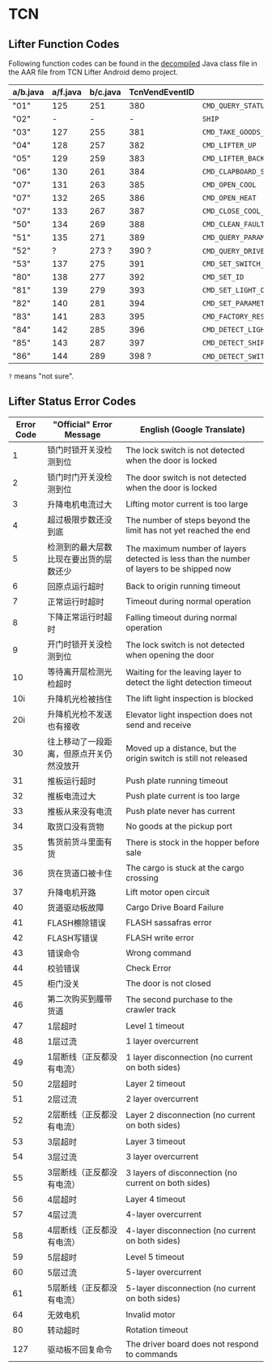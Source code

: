 # TCN

## Lifter Function Codes

Following function codes can be found in the
[decompiled](http://www.javadecompilers.com/) Java class file in the AAR file
from TCN Lifter Android demo project.

| a/b.java | a/f.java | b/c.java | TcnVendEventID |                                |
|----------|----------|----------|----------------|--------------------------------|
| "01"     | 125      | 251      | 380            | `CMD_QUERY_STATUS_LIFTER`      |
| "02"     | -        | -        | -              | `SHIP`                         |
| "03"     | 127      | 255      | 381            | `CMD_TAKE_GOODS_DOOR`          |
| "04"     | 128      | 257      | 382            | `CMD_LIFTER_UP`                |
| "05"     | 129      | 259      | 383            | `CMD_LIFTER_BACK_HOME`         |
| "06"     | 130      | 261      | 384            | `CMD_CLAPBOARD_SWITCH`         |
| "07"     | 131      | 263      | 385            | `CMD_OPEN_COOL`                |
| "07"     | 132      | 265      | 386            | `CMD_OPEN_HEAT`                |
| "07"     | 133      | 267      | 387            | `CMD_CLOSE_COOL_HEAT`          |
| "50"     | 134      | 269      | 388            | `CMD_CLEAN_FAULTS`             |
| "51"     | 135      | 271      | 389            | `CMD_QUERY_PARAMETERS`         |
| "52"     | ?        | 273 ?    | 390 ?          | `CMD_QUERY_DRIVER_CMD` ?       |
| "53"     | 137      | 275      | 391            | `CMD_SET_SWITCH_OUTPUT_STATUS` |
| "80"     | 138      | 277      | 392            | `CMD_SET_ID`                   |
| "81"     | 139      | 279      | 393            | `CMD_SET_LIGHT_OUT_STEP`       |
| "82"     | 140      | 281      | 394            | `CMD_SET_PARAMETERS`           |
| "83"     | 141      | 283      | 395            | `CMD_FACTORY_RESET`            |
| "84"     | 142      | 285      | 396            | `CMD_DETECT_LIGHT`             |
| "85"     | 143      | 287      | 397            | `CMD_DETECT_SHIP`              |
| "86"     | 144      | 289      | 398 ?          | `CMD_DETECT_SWITCH_INPUT` ?    |

`?` means "not sure".

## Lifter Status Error Codes

| Error Code | "Official" Error Message | English (Google Translate) |
|------------|--------------------------|----------------------------|
| 1   | 锁门时锁开关没检测到位                   | The lock switch is not detected when the door is locked |
| 2   | 锁门时门开关没检测到位                   | The door switch is not detected when the door is locked |
| 3   | 升降电机电流过大                         | Lifting motor current is too large |
| 4   | 超过极限步数还没到底                     | The number of steps beyond the limit has not yet reached the end |
| 5   | 检测到的最大层数比现在要出货的层数还少   | The maximum number of layers detected is less than the number of layers to be shipped now |
| 6   | 回原点运行超时                           | Back to origin running timeout |
| 7   | 正常运行时超时                           | Timeout during normal operation |
| 8   | 下降正常运行时超时                       | Falling timeout during normal operation |
| 9   | 开门时锁开关没检测到位                   | The lock switch is not detected when opening the door |
| 10  | 等待离开层检测光检超时                   | Waiting for the leaving layer to detect the light detection timeout |
| 10i | 升降机光检被挡住                         | The lift light inspection is blocked |
| 20i | 升降机光检不发送也有接收                 | Elevator light inspection does not send and receive |
| 30  | 往上移动了一段距离，但原点开关仍然没放开 | Moved up a distance, but the origin switch is still not released |
| 31  | 推板运行超时                             | Push plate running timeout |
| 32  | 推板电流过大                             | Push plate current is too large |
| 33  | 推板从来没有电流                         | Push plate never has current |
| 34  | 取货口没有货物                           | No goods at the pickup port |
| 35  | 售货前货斗里面有货                       | There is stock in the hopper before sale |
| 36  | 货在货道口被卡住                         | The cargo is stuck at the cargo crossing |
| 37  | 升降电机开路                             | Lift motor open circuit |
| 40  | 货道驱动板故障                           | Cargo Drive Board Failure |
| 41  | FLASH檫除错误                            | FLASH sassafras error |
| 42  | FLASH写错误                              | FLASH write error |
| 43  | 错误命令                                 | Wrong command |
| 44  | 校验错误                                 | Check Error |
| 45  | 柜门没关                                 | The door is not closed |
| 46  | 第二次购买到履带货道                     | The second purchase to the crawler track |
| 47  | 1层超时                                  | Level 1 timeout |
| 48  | 1层过流                                  | 1 layer overcurrent |
| 49  | 1层断线（正反都没有电流）                | 1 layer disconnection (no current on both sides) |
| 50  | 2层超时                                  | Layer 2 timeout |
| 51  | 2层过流                                  | 2 layer overcurrent |
| 52  | 2层断线（正反都没有电流）                | Layer 2 disconnection (no current on both sides) |
| 53  | 3层超时                                  | Layer 3 timeout |
| 54  | 3层过流                                  | 3 layer overcurrent |
| 55  | 3层断线（正反都没有电流）                | 3 layers of disconnection (no current on both sides) |
| 56  | 4层超时                                  | Layer 4 timeout |
| 57  | 4层过流                                  | 4-layer overcurrent |
| 58  | 4层断线（正反都没有电流）                | 4-layer disconnection (no current on both sides) |
| 59  | 5层超时                                  | Level 5 timeout |
| 60  | 5层过流                                  | 5-layer overcurrent |
| 61  | 5层断线（正反都没有电流）                | 5-layer disconnection (no current on both sides) |
| 64  | 无效电机                                 | Invalid motor |
| 80  | 转动超时                                 | Rotation timeout |
| 127 | 驱动板不回复命令                         | The driver board does not respond to commands |
